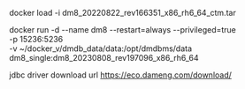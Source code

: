 docker load -i dm8_20220822_rev166351_x86_rh6_64_ctm.tar

docker run -d --name dm8 --restart=always --privileged=true \
-p 15236:5236 \
-v ~/docker_v/dmdb_data/data:/opt/dmdbms/data \
dm8_single:dm8_20230808_rev197096_x86_rh6_64



jdbc driver download url
https://eco.dameng.com/download/